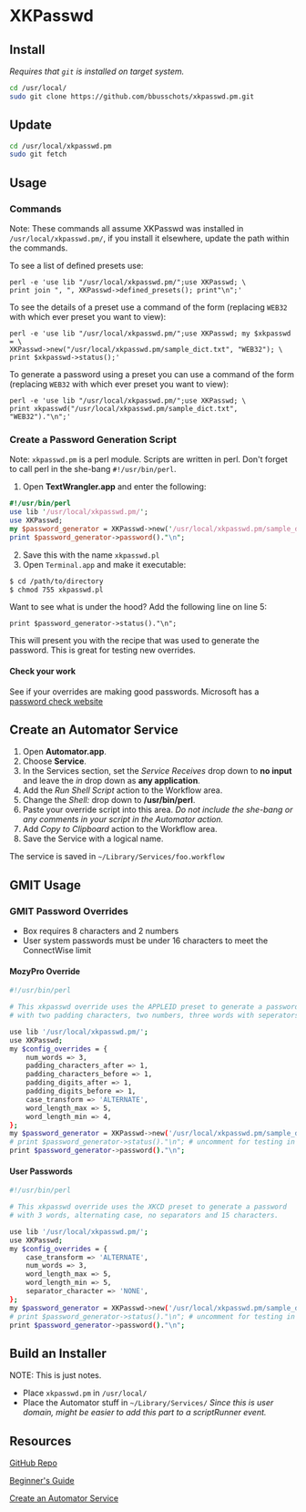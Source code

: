# XKPasswd

## Install

*Requires that `git` is installed on target system.*

```bash
cd /usr/local/
sudo git clone https://github.com/bbusschots/xkpasswd.pm.git
```

## Update

```bash
cd /usr/local/xkpasswd.pm
sudo git fetch
```


## Usage

### Commands

Note: These commands all assume XKPasswd was installed in `/usr/local/xkpasswd.pm/`, if you install it elsewhere, update the path within the commands.

To see a list of defined presets use:

    perl -e 'use lib "/usr/local/xkpasswd.pm/";use XKPasswd; \
	print join ", ", XKPasswd->defined_presets(); print"\n";'

To see the details of a preset use a command of the form (replacing `WEB32` with which ever preset you want to view):

    perl -e 'use lib "/usr/local/xkpasswd.pm/";use XKPasswd; my $xkpasswd = \
	XKPasswd->new("/usr/local/xkpasswd.pm/sample_dict.txt", "WEB32"); \
	print $xkpasswd->status();'

To generate a password using a preset you can use a command of the form (replacing `WEB32` with which ever preset you want to view):

    perl -e 'use lib "/usr/local/xkpasswd.pm/";use XKPasswd; \
	print xkpasswd("/usr/local/xkpasswd.pm/sample_dict.txt", "WEB32")."\n";'
	

### Create a Password Generation Script

Note: `xkpasswd.pm` is a perl module. Scripts are written in perl. Don't forget to call perl in the she-bang `#!/usr/bin/perl`.

1. Open **TextWrangler.app** and enter the following:

```perl
#!/usr/bin/perl
use lib '/usr/local/xkpasswd.pm/';
use XKPasswd;
my $password_generator = XKPasswd->new('/usr/local/xkpasswd.pm/sample_dict.txt', 'APPLEID');
print $password_generator->password()."\n";
```

2. Save this with the name `xkpasswd.pl`
3. Open `Terminal.app` and make it executable:

```bash
$ cd /path/to/directory
$ chmod 755 xkpasswd.pl
```

Want to see what is under the hood? Add the following line on line 5:

	print $password_generator->status()."\n";

This will present you with the recipe that was used to generate the password. This is great for testing new overrides.


#### Check your work

See if your overrides are making good passwords. Microsoft has a [password check website](https://www.microsoft.com/en-gb/security/pc-security/password-checker.aspx)

## Create an Automator Service

1. Open **Automator.app**.
2. Choose **Service**.
3. In the Services section, set the *Service Receives* drop down to **no input** and leave the *in* drop down as **any application**.
4. Add the *Run Shell Script* action to the Workflow area.
5. Change the *Shell:* drop down to **/usr/bin/perl**.
6. Paste your override script into this area.
*Do not include the she-bang or any comments in your script in the Automator action.*
7. Add *Copy to Clipboard* action to the Workflow area.
8. Save the Service with a logical name.

The service is saved in `~/Library/Services/foo.workflow`


## GMIT Usage


### GMIT Password Overrides

- Box requires 8 characters and 2 numbers
- User system passwords must be under 16 characters to meet the ConnectWise limit

#### MozyPro Override

```bash
#!/usr/bin/perl

# This xkpasswd override uses the APPLEID preset to generate a password 
# with two padding characters, two numbers, three words with seperators.

use lib '/usr/local/xkpasswd.pm/';
use XKPasswd;
my $config_overrides = {
	num_words => 3,
	padding_characters_after => 1,
	padding_characters_before => 1,
	padding_digits_after => 1,
	padding_digits_before => 1,
	case_transform => 'ALTERNATE',
	word_length_max => 5,
	word_length_min => 4,
};
my $password_generator = XKPasswd->new('/usr/local/xkpasswd.pm/sample_dict.txt', 'APPLEID', $config_overrides);
# print $password_generator->status()."\n"; # uncomment for testing in the command line
print $password_generator->password()."\n";
```

#### User Passwords 

```bash
#!/usr/bin/perl

# This xkpasswd override uses the XKCD preset to generate a password 
# with 3 words, alternating case, no separators and 15 characters.

use lib '/usr/local/xkpasswd.pm/';
use XKPasswd;
my $config_overrides = {
	case_transform => 'ALTERNATE',
	num_words => 3,
	word_length_max => 5,
	word_length_min => 5,
	separator_character => 'NONE',
};
my $password_generator = XKPasswd->new('/usr/local/xkpasswd.pm/sample_dict.txt', 'XKCD', $config_overrides);
# print $password_generator->status()."\n"; # uncomment for testing in the command line
print $password_generator->password()."\n";
```

## Build an Installer

NOTE: This is just notes.

- Place `xkpasswd.pm` in `/usr/local/`
- Place the Automator stuff in `~/Library/Services/`
	*Since this is user domain, might be easier to add this part to a scriptRunner event.*

## Resources

[GitHub Repo](https://github.com/bbusschots/xkpasswd.pm)

[Beginner's Guide](https://www.bartbusschots.ie/s/2014/08/16/xkpassws-2-absolute-beginners-guide/)

[Create an Automator Service](https://www.bartbusschots.ie/s/2014/08/16/xkpasswd-2-service-with-automator/)